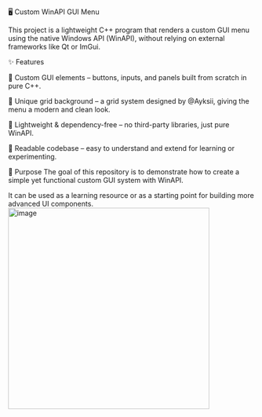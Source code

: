 🖥️ Custom WinAPI GUI Menu

This project is a lightweight C++ program that renders a custom GUI menu using the native Windows API (WinAPI), without relying on external frameworks like Qt or ImGui.

✨ Features

🔹 Custom GUI elements – buttons, inputs, and panels built from scratch in pure C++.

🔹 Unique grid background – a grid system designed by @Ayksii, giving the menu a modern and clean look.

🔹 Lightweight & dependency-free – no third-party libraries, just pure WinAPI.

🔹 Readable codebase – easy to understand and extend for learning or experimenting.

🎯 Purpose
The goal of this repository is to demonstrate how to create a simple yet functional custom GUI system with WinAPI.

It can be used as a learning resource or as a starting point for building more advanced UI components.
<img width="410" height="410" alt="image" src="https://github.com/user-attachments/assets/ce6eddb4-bd87-42c5-a7a0-7bf5f7a66253" />
